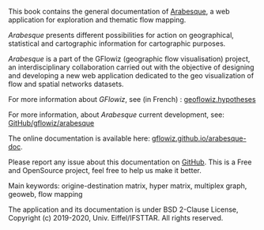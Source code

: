 This book contains the general documentation of [Arabesque](http://arabesque.ifsttar.fr/), a web application for exploration and thematic flow mapping.

_Arabesque_ presents different possibilities for action on geographical, statistical and 
cartographic information for cartographic purposes.

_Arabesque_ is a part of the GFlowiz (geographic flow visualisation) project, 
an interdisciplinary collaboration carried out with the objective of designing 
and developing a new web application dedicated to the geo visualization of flow 
and spatial networks datasets. 

For more information about _GFlowiz_, see (in French) : [geoflowiz.hypotheses](https://geoflowiz.hypotheses.org/)

For more information, about _Arabesque_ current development, see: [GitHub/gflowiz/arabesque](https://github.com/gflowiz/arabesque-dev)


The online documentation is available here: [gflowiz.github.io/arabesque-doc](https://gflowiz.github.io/arabesque-doc/).

Please report any issue about this documentation on [GitHub](https://github.com/gflowiz/arabesque-doc/issues). 
This is a Free and OpenSource project, feel free to help us make it better.

Main keywords: origine-destination matrix, hyper matrix, multiplex graph, geoweb, flow mapping

The application and its documentation is under BSD 2-Clause License, Copyright (c) 2019-2020, Univ. Eiffel/IFSTTAR. All rights reserved. 


